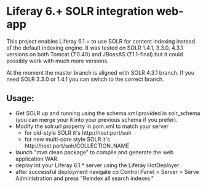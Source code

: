 # Liferay 6.+ SOLR integration web-app #

This project enables Liferay 6.1.+ to use SOLR for content indexing instead of the default indexing engine. It was tested on SOLR 1.4.1, 3.3.0, 4.3.1 versions on both Tomcat (7.0.40) and JBossAS (7.1.1-final) but it could possibly work with much more versions.

At the moment the master branch is aligned with SOLR 4.3.1 branch. If you need SOLR 3.3.0 or 1.4.1 you can switch to the correct branch.

## Usage: ##
* Get SOLR up and running using the schema.xml provided in solr_schema (you can merge your it into your previous schema if you prefer).
* Modify the solr.url property in pom.xml to match your server 
	* for old-style SOLR it's http://host:port/solr
	* for new multi-core style SOLR it's http://host:port/solr/COLLECTION_NAME
* launch "mvn clean package" to compile and generate the web application WAR.
* deploy int your Liferay 6.1.* server using the Liferay HotDeployer
* after successful deployment navigate co Control Panel > Server > Serve Administration and press "Reindex all search indexes."